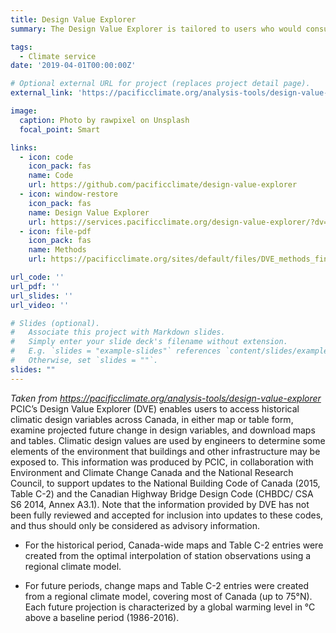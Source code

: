 ```yaml
---
title: Design Value Explorer
summary: The Design Value Explorer is tailored to users who would consult the National Building Code of Canada and/or the Canadian Highway Bridge Design Code as part of their work, for climate-related design and planning needs.

tags:
  - Climate service
date: '2019-04-01T00:00:00Z'

# Optional external URL for project (replaces project detail page).
external_link: 'https://pacificclimate.org/analysis-tools/design-value-explorer'

image:
  caption: Photo by rawpixel on Unsplash
  focal_point: Smart

links:
  - icon: code
    icon_pack: fas
    name: Code
    url: https://github.com/pacificclimate/design-value-explorer
  - icon: window-restore
    icon_pack: fas
    name: Design Value Explorer
    url: https://services.pacificclimate.org/design-value-explorer/?dv=HDD
  - icon: file-pdf
    icon_pack: fas
    name: Methods
    url: https://pacificclimate.org/sites/default/files/DVE_methods_final.pdf

url_code: ''
url_pdf: ''
url_slides: ''
url_video: ''

# Slides (optional).
#   Associate this project with Markdown slides.
#   Simply enter your slide deck's filename without extension.
#   E.g. `slides = "example-slides"` references `content/slides/example-slides.md`.
#   Otherwise, set `slides = ""`.
slides: ""
---
```

_Taken from https://pacificclimate.org/analysis-tools/design-value-explorer_
PCIC’s Design Value Explorer (DVE) enables users to access historical climatic design variables across Canada, in either map or table form, examine projected future change in design variables, and download maps and tables. Climatic design values are used by engineers to determine some elements of the environment that buildings and other infrastructure may be exposed to. This information was produced by PCIC, in collaboration with Environment and Climate Change Canada and the National Research Council, to support updates to the National Building Code of Canada (2015, Table C-2) and the Canadian Highway Bridge Design Code (CHBDC/ CSA S6 2014, Annex A3.1). Note that the information provided by DVE has not been fully reviewed and accepted for inclusion into updates to these codes, and thus should only be considered as advisory information.

* For the historical period, Canada-wide maps and Table C-2 entries were created from the optimal interpolation of station observations using a regional climate model.

* For future periods, change maps and Table C-2 entries were created from a regional climate model, covering most of Canada (up to 75°N). Each future projection is characterized by a global warming level in °C above a baseline period (1986-2016).
